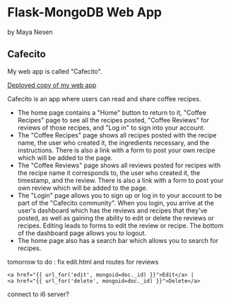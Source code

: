 # Flask-MongoDB Web App

by Maya Nesen

## Cafecito

My web app is called "Cafecito". 

[Deployed copy of my web app](http://127.0.0.1:5000)

Cafecito is an app where users can read and share coffee recipes. 
- The home page contains a "Home" button to return to it, "Coffee Recipes" page to see all the recipes posted, "Coffee Reviews" for reviews of those recipes, and "Log in" to sign into your account.
- The "Coffee Recipes" page shows all recipes posted with the recipe name, the user who created it, the ingredients necessary, and the instructions. There is also a link with a form to post your own recipe which will be added to the page.
- The "Coffee Reviews" page shows all reviews posted for recipes with the recipe name it corresponds to, the user who created it, the timestamp, and the review. There is also a link with a form to post your own review which will be added to the page.
- The "Login" page allows you to sign up or log in to your account to be part of the "Cafecito community". When you login, you arrive at the user's dashboard which has the reviews and recipes that they've posted, as well as gaining the ability to edit or delete the reviews or recipes. Editing leads to forms to edit the review or recipe. The bottom of the dashboard page allows you to logout.
- The home page also has a search bar which allows you to search for recipes.


tomorrow to do : 
fix edit.html and routes for reviews
<!--NEED TO CREATE EDIT template/route AND DELETE route FOR RECIPES -->
    <a href="{{ url_for('edit', mongoid=doc._id) }}">Edit</a> |
    <a href="{{ url_for('delete', mongoid=doc._id) }}">Delete</a>
connect to i6 server?




